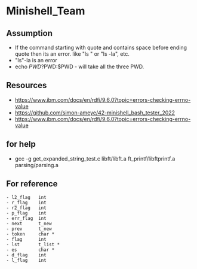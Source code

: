 # Minishell_Team

## Assumption
- If the command starting with quote and contains space before ending quote then its an error. like "ls " or "ls -la", etc.
- "ls"-la is an error
- echo $PWD?$PWD:$PWD - will take all the three PWD.

## Resources
- https://www.ibm.com/docs/en/rdfi/9.6.0?topic=errors-checking-errno-value
- https://github.com/simon-ameye/42-minishell_bash_tester_2022
- https://www.ibm.com/docs/en/rdfi/9.6.0?topic=errors-checking-errno-value


## for help
- gcc -g get_expanded_string_test.c libft/libft.a ft_printf/libftprintf.a parsing/parsing.a

## For reference
	- l2_flag 	int
	- r_flag  	int
	- r2_flag 	int
	- p_flag  	int
	- err_flag	int
	- next    	t_new
	- prev    	t_new
	- token   	char *
	- flag    	int
	- lst     	t_list *
	- es      	char *
	- d_flag  	int
	- l_flag  	int